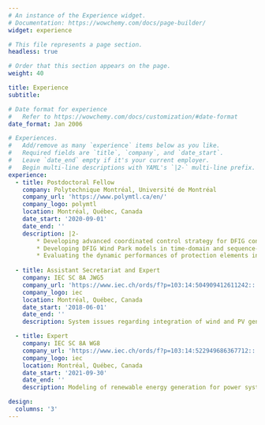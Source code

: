 ```yaml
---
# An instance of the Experience widget.
# Documentation: https://wowchemy.com/docs/page-builder/
widget: experience

# This file represents a page section.
headless: true

# Order that this section appears on the page.
weight: 40

title: Experience
subtitle:

# Date format for experience
#   Refer to https://wowchemy.com/docs/customization/#date-format
date_format: Jan 2006

# Experiences.
#   Add/remove as many `experience` items below as you like.
#   Required fields are `title`, `company`, and `date_start`.
#   Leave `date_end` empty if it's your current employer.
#   Begin multi-line descriptions with YAML's `|2-` multi-line prefix.
experience:
  - title: Postdoctoral Fellow
    company: Polytechnique Montréal, Université de Montréal
    company_url: 'https://www.polymtl.ca/en/'
    company_logo: polymtl
    location: Montréal, Québec, Canada
    date_start: '2020-09-01'
    date_end: ''
    description: |2-
        * Developing advanced coordinated control strategy for DFIG converters for emerging grid codes.
        * Developing DFIG Wind Park models in time-domain and sequence-domain for power system fault analysis.
        * Evaluating the dynamic performances of protection elements in IBR integration scenarios. 
        
  - title: Assistant Secretariat and Expert
    company: IEC SC 8A JWG5
    company_url: 'https://www.iec.ch/ords/f?p=103:14:504909412611242::::FSP_ORG_ID,FSP_LANG_ID:22094,25'
    company_logo: iec
    location: Montréal, Québec, Canada
    date_start: '2018-06-01'
    date_end: ''
    description: System issues regarding integration of wind and PV generation into bulk electrical grid.

  - title: Expert
    company: IEC SC 8A WG8
    company_url: 'https://www.iec.ch/ords/f?p=103:14:522949686367712::::FSP_ORG_ID,FSP_LANG_ID:27987,25'
    company_logo: iec
    location: Montréal, Québec, Canada
    date_start: '2021-09-30'
    date_end: ''
    description: Modeling of renewable energy generation for power system dynamic analysis.

design:
  columns: '3'
---
```

